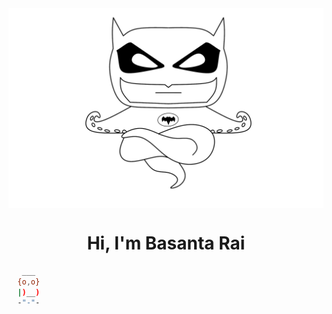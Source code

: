 <img align="center" src="./image/bactocat.png" alt="bactocat">

<h1 align="center">Hi, I'm Basanta Rai</h1>

```bash
   ___
  {o,o}
  |)__)
  -"-"-

```
